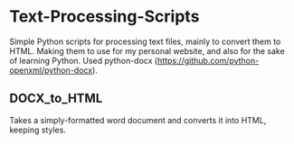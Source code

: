 # Text-Processing-Scripts
Simple Python scripts for processing text files, mainly to convert them to HTML. Making them to use for my personal website, and also for the sake of learning Python. Used python-docx (https://github.com/python-openxml/python-docx).

## DOCX_to_HTML
Takes a simply-formatted word document and converts it into HTML, keeping styles.
